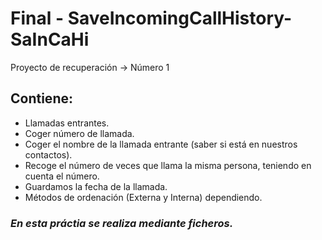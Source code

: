 # Final - SaveIncomingCallHistory-SaInCaHi
Proyecto de recuperación -> Número 1

## Contiene:
 - Llamadas entrantes.
 - Coger número de llamada.
 - Coger el nombre de la llamada entrante (saber si está en nuestros contactos).
 - Recoge el número de veces que llama la misma persona, teniendo en cuenta el número.
 - Guardamos la fecha de la llamada.
 - Métodos de ordenación (Externa y Interna) dependiendo.

### *En esta práctia se realiza mediante ficheros.*
